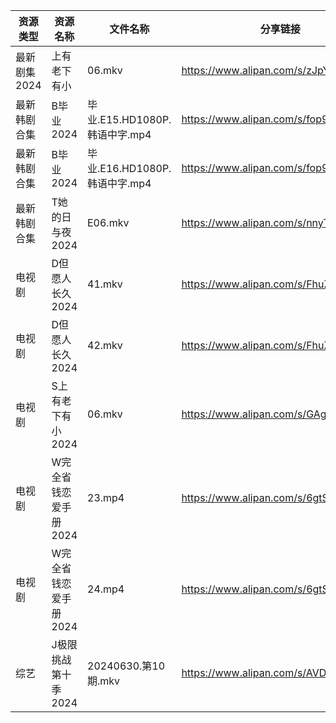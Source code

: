 | 资源类型     | 资源名称          | 文件名称                    | 分享链接                                 | 更新时间                |
| -------- | ------------- | ----------------------- | ------------------------------------ | ------------------- |
| 最新剧集2024 | 上有老下有小        | 06.mkv                  | https://www.alipan.com/s/zJpYSzfdTgF | 2024-07-01 00:10:35 |
| 最新韩剧合集   | B毕业2024       | 毕业.E15.HD1080P.韩语中字.mp4 | https://www.alipan.com/s/fop9uyywL8B | 2024-07-01 00:05:13 |
| 最新韩剧合集   | B毕业2024       | 毕业.E16.HD1080P.韩语中字.mp4 | https://www.alipan.com/s/fop9uyywL8B | 2024-07-01 00:05:13 |
| 最新韩剧合集   | T她的日与夜2024    | E06.mkv                 | https://www.alipan.com/s/nnyTdgGkMzK | 2024-07-01 00:10:09 |
| 电视剧      | D但愿人长久2024    | 41.mkv                  | https://www.alipan.com/s/FhuZUhrsRyc | 2024-07-01 00:05:16 |
| 电视剧      | D但愿人长久2024    | 42.mkv                  | https://www.alipan.com/s/FhuZUhrsRyc | 2024-07-01 00:05:16 |
| 电视剧      | S上有老下有小2024   | 06.mkv                  | https://www.alipan.com/s/GAgAoekUHew | 2024-07-01 00:06:46 |
| 电视剧      | W完全省钱恋爱手册2024 | 23.mp4                  | https://www.alipan.com/s/6gtSZmCtHmc | 2024-07-01 00:07:08 |
| 电视剧      | W完全省钱恋爱手册2024 | 24.mp4                  | https://www.alipan.com/s/6gtSZmCtHmc | 2024-07-01 00:07:07 |
| 综艺       | J极限挑战第十季2024  | 20240630.第10期.mkv       | https://www.alipan.com/s/AVDbVKDwyT9 | 2024-07-01 00:08:10 |
